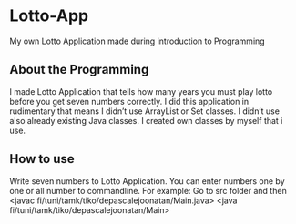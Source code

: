 # Lotto-App
My own Lotto Application made during introduction to Programming

## About the Programming

I made Lotto Application that tells how many years you must play lotto before you get seven numbers correctly. I did this application in rudimentary that means I didn’t use ArrayList or Set classes. I didn’t use also already existing Java classes. I created own classes by myself that i use.

## How to use

Write seven numbers to Lotto Application. You can enter numbers one by one or all number to commandline.
For example:
Go to src folder and then
<javac fi/tuni/tamk/tiko/depascalejoonatan/Main.java>
<java fi/tuni/tamk/tiko/depascalejoonatan/Main>
